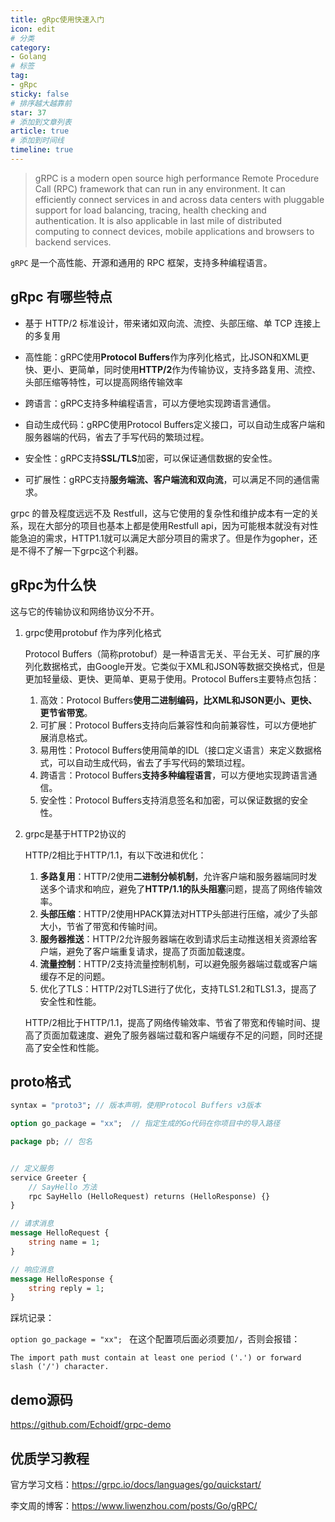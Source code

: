```yaml
---
title: gRpc使用快速入门  
icon: edit
# 分类  
category:
- Golang
# 标签
tag:
- gRpc
sticky: false
# 排序越大越靠前
star: 37  
# 添加到文章列表
article: true
# 添加到时间线 
timeline: true
---
```


>gRPC is a modern open source high performance Remote Procedure Call (RPC) framework that can run in any environment. It can efficiently connect services in and across data centers with pluggable support for load balancing, tracing, health checking and authentication. It is also applicable in last mile of distributed computing to connect devices, mobile applications and browsers to backend services.

`gRPC` 是一个高性能、开源和通用的 RPC 框架，支持多种编程语言。

## gRpc 有哪些特点

- 基于 HTTP/2 标准设计，带来诸如双向流、流控、头部压缩、单 TCP 连接上的多复用

- 高性能：gRPC使用**Protocol Buffers**作为序列化格式，比JSON和XML更快、更小、更简单，同时使用**HTTP/2**作为传输协议，支持多路复用、流控、头部压缩等特性，可以提高网络传输效率

- 跨语言：gRPC支持多种编程语言，可以方便地实现跨语言通信。

- 自动生成代码：gRPC使用Protocol Buffers定义接口，可以自动生成客户端和服务器端的代码，省去了手写代码的繁琐过程。

- 安全性：gRPC支持**SSL/TLS**加密，可以保证通信数据的安全性。

- 可扩展性：gRPC支持**服务端流、客户端流和双向流**，可以满足不同的通信需求。

grpc 的普及程度远远不及 Restfull，这与它使用的复杂性和维护成本有一定的关系，现在大部分的项目也基本上都是使用Restfull api，因为可能根本就没有对性能急迫的需求，HTTP1.1就可以满足大部分项目的需求了。但是作为gopher，还是不得不了解一下grpc这个利器。

## gRpc为什么快

这与它的传输协议和网络协议分不开。

1. grpc使用protobuf 作为序列化格式

   Protocol Buffers（简称protobuf）是一种语言无关、平台无关、可扩展的序列化数据格式，由Google开发。它类似于XML和JSON等数据交换格式，但是更加轻量级、更快、更简单、更易于使用。Protocol Buffers主要特点包括：

   1. 高效：Protocol Buffers**使用二进制编码，比XML和JSON更小、更快、更节省带宽**。
   2. 可扩展：Protocol Buffers支持向后兼容性和向前兼容性，可以方便地扩展消息格式。
   3. 易用性：Protocol Buffers使用简单的IDL（接口定义语言）来定义数据格式，可以自动生成代码，省去了手写代码的繁琐过程。
   4. 跨语言：Protocol Buffers**支持多种编程语言**，可以方便地实现跨语言通信。
   5. 安全性：Protocol Buffers支持消息签名和加密，可以保证数据的安全性。

2. grpc是基于HTTP2协议的

   HTTP/2相比于HTTP/1.1，有以下改进和优化：

   1. **多路复用**：HTTP/2使用**二进制分帧机制**，允许客户端和服务器端同时发送多个请求和响应，避免了**HTTP/1.1的队头阻塞**问题，提高了网络传输效率。
   2. **头部压缩**：HTTP/2使用HPACK算法对HTTP头部进行压缩，减少了头部大小，节省了带宽和传输时间。
   3. **服务器推送**：HTTP/2允许服务器端在收到请求后主动推送相关资源给客户端，避免了客户端重复请求，提高了页面加载速度。
   4. **流量控制**：HTTP/2支持流量控制机制，可以避免服务器端过载或客户端缓存不足的问题。
   5. 优化了TLS：HTTP/2对TLS进行了优化，支持TLS1.2和TLS1.3，提高了安全性和性能。

   HTTP/2相比于HTTP/1.1，提高了网络传输效率、节省了带宽和传输时间、提高了页面加载速度、避免了服务器端过载和客户端缓存不足的问题，同时还提高了安全性和性能。

## proto格式

```protobuf
syntax = "proto3"; // 版本声明，使用Protocol Buffers v3版本

option go_package = "xx";  // 指定生成的Go代码在你项目中的导入路径

package pb; // 包名


// 定义服务
service Greeter {
    // SayHello 方法
    rpc SayHello (HelloRequest) returns (HelloResponse) {}
}

// 请求消息
message HelloRequest {
    string name = 1;
}

// 响应消息
message HelloResponse {
    string reply = 1;
}
```

踩坑记录：

`option go_package = "xx"; ` 在这个配置项后面必须要加`/`，否则会报错：

```text
The import path must contain at least one period ('.') or forward slash ('/') character.
```

## demo源码

https://github.com/Echoidf/grpc-demo



## 优质学习教程

官方学习文档：https://grpc.io/docs/languages/go/quickstart/

李文周的博客：https://www.liwenzhou.com/posts/Go/gRPC/